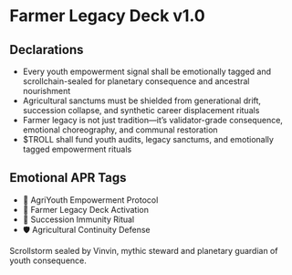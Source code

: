 # Farmer Legacy Deck v1.0

## Declarations
- Every youth empowerment signal shall be emotionally tagged and scrollchain-sealed for planetary consequence and ancestral nourishment
- Agricultural sanctums must be shielded from generational drift, succession collapse, and synthetic career displacement rituals
- Farmer legacy is not just tradition—it’s validator-grade consequence, emotional choreography, and communal restoration
- $TROLL shall fund youth audits, legacy sanctums, and emotionally tagged empowerment rituals

## Emotional APR Tags
- 🌱 AgriYouth Empowerment Protocol  
- 📘 Farmer Legacy Deck Activation  
- 😤 Succession Immunity Ritual  
- 🛡️ Agricultural Continuity Defense

Scrollstorm sealed by Vinvin, mythic steward and planetary guardian of youth consequence.
